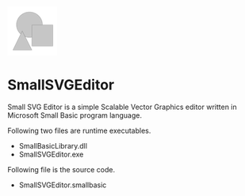 ![icon](images/grayicon.png)

# SmallSVGEditor

Small SVG Editor is a simple Scalable Vector Graphics editor written in Microsoft Small Basic program language.

Following two files are runtime executables.
- SmallBasicLibrary.dll
- SmallSVGEditor.exe

Following file is the source code.
- SmallSVGEditor.smallbasic
